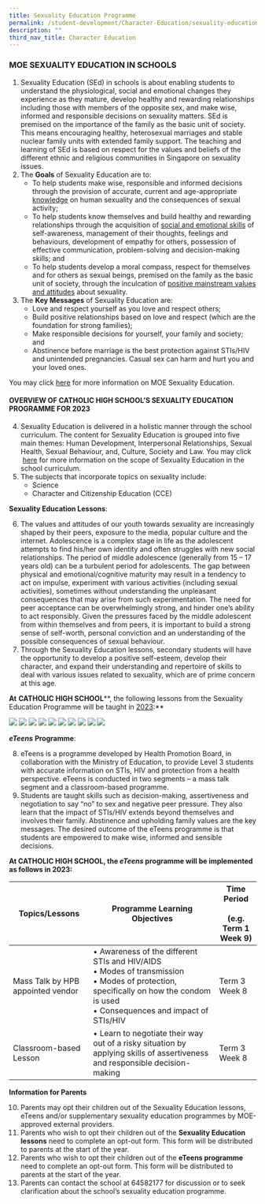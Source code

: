 ```yaml
---
title: Sexuality Education Programme
permalink: /student-development/Character-Education/sexuality-education-programme/
description: ""
third_nav_title: Character Education
---
```

### MOE SEXUALITY EDUCATION IN SCHOOLS

1.  Sexuality Education (SEd) in schools is about enabling students to understand the physiological, social and emotional changes they experience as they mature, develop healthy and rewarding relationships including those with members of the opposite sex, and make wise, informed and responsible decisions on sexuality matters. SEd is premised on the importance of the family as the basic unit of society. This means encouraging healthy, heterosexual marriages and stable nuclear family units with extended family support. The teaching and learning of SEd is based on respect for the values and beliefs of the different ethnic and religious communities in Singapore on sexuality issues.
2.  The **Goals** of Sexuality Education are to: 
    *   To help students make wise, responsible and informed decisions through the provision of accurate, current and age-appropriate <u>knowledge</u> on human sexuality and the consequences of sexual activity;
    *   To help students know themselves and build healthy and rewarding relationships through the acquisition of <u>social and emotional skills</u> of self-awareness, management of their thoughts, feelings and behaviours, development of empathy for others, possession of effective communication, problem-solving and decision-making skills; and
    *   To help students develop a moral compass, respect for themselves and for others as sexual beings, premised on the family as the basic unit of society, through the inculcation of <u>positive mainstream values and attitudes</u> about sexuality. 
3.  The **Key Messages** of Sexuality Education are:
    *   Love and respect yourself as you love and respect others;
    *   Build positive relationships based on love and respect (which are the foundation for strong families);
    *   Make responsible decisions for yourself, your family and society; and
    *   Abstinence before marriage is the best protection against STIs/HIV and unintended pregnancies. Casual sex can harm and hurt you and your loved ones.

You may click [here](https://www.moe.gov.sg/education-in-sg/our-programmes/sexuality-education) for more information on MOE Sexuality Education.

#### OVERVIEW OF CATHOLIC HIGH SCHOOL’S SEXUALITY EDUCATION PROGRAMME FOR 2023

4.  Sexuality Education is delivered in a holistic manner through the school curriculum. The content for Sexuality Education is grouped into five main themes: Human Development, Interpersonal Relationships, Sexual Health, Sexual Behaviour, and, Culture, Society and Law. You may click  [here](https://www.moe.gov.sg/education-in-sg/our-programmes/sexuality-education/scope-and-teaching-approach) for more information on the scope of Sexuality Education in the school curriculum.
5.  The subjects that incorporate topics on sexuality include: 
    *   Science
    *   Character and Citizenship Education (CCE)

**Sexuality Education Lessons**:

6.  The values and attitudes of our youth towards sexuality are increasingly shaped by their peers, exposure to the media, popular culture and the internet. Adolescence is a complex stage in life as the adolescent attempts to find his/her own identity and often struggles with new social relationships. The period of middle adolescence (generally from 15 – 17 years old) can be a turbulent period for adolescents. The gap between physical and emotional/cognitive maturity may result in a tendency to act on impulse, experiment with various activities (including sexual activities), sometimes without understanding the unpleasant consequences that may arise from such experimentation. The need for peer acceptance can be overwhelmingly strong, and hinder one’s ability to act responsibly.  Given the pressures faced by the middle adolescent from within themselves and from peers, it is important to build a strong sense of self-worth, personal conviction and an understanding of the possible consequences of sexual behaviour. 
7.  Through the Sexuality Education lessons, secondary students will have the opportunity to develop a positive self-esteem, develop their character, and expand their understanding and repertoire of skills to deal with various issues related to sexuality, which are of prime concern at this age. 

**At** **CATHOLIC HIGH SCHOOL****, the following lessons from the Sexuality Education Programme will be taught in <u>2023</u>:**

![](/images/SeD%20Tables%20Level%201%20to%204_Page_01.png)
![](/images/SeD%20Tables%20Level%201%20to%204_Page_02.png)
![](/images/SeD%20Tables%20Level%201%20to%204_Page_03.png)
![](/images/SeD%20Tables%20Level%201%20to%204_Page_04.png)
![](/images/SeD%20Tables%20Level%201%20to%204_Page_05.png)
![](/images/SeD%20Tables%20Level%201%20to%204_Page_06.png)
![](/images/SeD%20Tables%20Level%201%20to%204_Page_07.png)
![](/images/SeD%20Tables%20Level%201%20to%204_Page_08.png)
![](/images/SeD%20Tables%20Level%201%20to%204_Page_09.png)
![](/images/SeD%20Tables%20Level%201%20to%204_Page_10.png)




**_eTeens_** **Programme**:

8.  eTeens is a programme developed by Health Promotion Board, in collaboration with the Ministry of Education, to provide Level 3 students with accurate information on STIs, HIV and protection from a health perspective. eTeens is conducted in two segments – a mass talk segment and a classroom-based programme.
9.  Students are taught skills such as decision-making, assertiveness and negotiation to say “no” to sex and negative peer pressure. They also learn that the impact of STIs/HIV extends beyond themselves and involves their family. Abstinence and upholding family values are the key messages. The desired outcome of the eTeens programme is that students are empowered to make wise, informed and sensible decisions.

**At CATHOLIC HIGH SCHOOL, the _eTeens_ programme will be implemented as follows in 2023:**

| Topics/Lessons 	| Programme Learning Objectives 	| Time Period<br> <br>(e.g. Term 1 Week 9) 	|
|---	|---	|---	|
| Mass Talk by HPB appointed vendor  	| •	Awareness of the different STIs and HIV/AIDS <br>•	Modes of transmission <br>•	Modes of protection, specifically on how the condom is used<br>•	Consequences and impact of STIs/HIV 	| Term 3 Week 8 	|
| Classroom-based Lesson 	| •	Learn to negotiate their way out of a risky situation by applying skills of assertiveness and responsible decision-making 	| Term 3 Week 8 	|

**Information for Parents**

10.  Parents may opt their children out of the Sexuality Education lessons, eTeens and/or supplementary sexuality education programmes by MOE-approved external providers. 
11.  Parents who wish to opt their children out of the **Sexuality Education lessons** need to complete an opt-out form. This form will be distributed to parents at the start of the year. 
12.  Parents who wish to opt their children out of the **eTeens programme** need to complete an opt-out form. This form will be distributed to parents at the start of the year.
13.  Parents can contact the school at 64582177 for discussion or to seek clarification about the school’s sexuality education programme.
